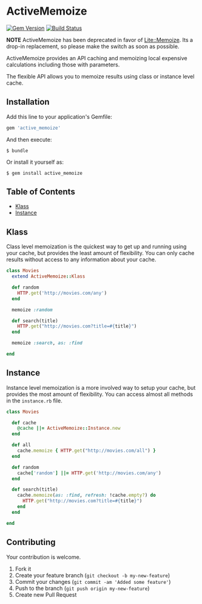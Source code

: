 # ActiveMemoize

[![Gem Version](https://badge.fury.io/rb/active_memoize.svg)](http://badge.fury.io/rb/active_memoize)
[![Build Status](https://travis-ci.org/drexed/active_memoize.svg?branch=master)](https://travis-ci.org/drexed/active_memoize)

**NOTE** ActiveMemoize has been deprecated in favor of [Lite::Memoize](https://github.com/drexed/lite-memoize). Its a drop-in replacement, so please make the switch as soon as possible.

ActiveMemoize provides an API caching and memoizing local
expensive calculations including those with parameters.

The flexible API allows you to memoize results using class
or instance level cache.

## Installation

Add this line to your application's Gemfile:

```ruby
gem 'active_memoize'
```

And then execute:

    $ bundle

Or install it yourself as:

    $ gem install active_memoize

## Table of Contents

* [Klass](#klass)
* [Instance](#instance)

## Klass

Class level memoization is the quickest way to get up and running using your cache, but provides the least amount of flexibility. You can only cache results
without access to any information about your cache.

```ruby
class Movies
  extend ActiveMemoize::Klass

  def random
    HTTP.get('http://movies.com/any')
  end

  memoize :random

  def search(title)
    HTTP.get("http://movies.com?title=#{title}")
  end

  memoize :search, as: :find

end
```

## Instance

Instance level memoization is a more involved way to setup your cache, but provides the most amount of flexibility. You can access almost all methods
in the `instance.rb` file.

```ruby
class Movies

  def cache
    @cache ||= ActiveMemoize::Instance.new
  end

  def all
    cache.memoize { HTTP.get("http://movies.com/all") }
  end

  def random
    cache['random'] ||= HTTP.get('http://movies.com/any')
  end

  def search(title)
    cache.memoize(as: :find, refresh: !cache.empty?) do
      HTTP.get("http://movies.com?title=#{title}")
    end
  end

end
```

## Contributing

Your contribution is welcome.

1. Fork it
2. Create your feature branch (`git checkout -b my-new-feature`)
3. Commit your changes (`git commit -am 'Added some feature'`)
4. Push to the branch (`git push origin my-new-feature`)
5. Create new Pull Request
